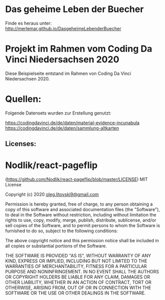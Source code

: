 # Das geheime Leben der Buecher

Finde es heraus unter: http://merlemar.github.io/DasgeheimeLebenderBuecher

# Projekt im Rahmen vom Coding Da Vinci Niedersachsen 2020

Diese Beispielseite entstand im Rahmen von Coding Da Vinci Niedersachsen 2020.

# Quellen:

Folgende Datensets wurden zur Erstellung genutzt:

https://codingdavinci.de/de/daten/material-evidence-incunabula
https://codingdavinci.de/de/daten/sammlung-altkarten

## Licenses:
# Nodlik/react-pageflip
<github page> (https://github.com/Nodlik/react-pageflip/blob/master/LICENSE)
MIT License

Copyright (c) 2020 oleg.litovski9@gmail.com

Permission is hereby granted, free of charge, to any person obtaining a copy
of this software and associated documentation files (the "Software"), to deal
in the Software without restriction, including without limitation the rights
to use, copy, modify, merge, publish, distribute, sublicense, and/or sell
copies of the Software, and to permit persons to whom the Software is
furnished to do so, subject to the following conditions:

The above copyright notice and this permission notice shall be included in all
copies or substantial portions of the Software.

THE SOFTWARE IS PROVIDED "AS IS", WITHOUT WARRANTY OF ANY KIND, EXPRESS OR
IMPLIED, INCLUDING BUT NOT LIMITED TO THE WARRANTIES OF MERCHANTABILITY,
FITNESS FOR A PARTICULAR PURPOSE AND NONINFRINGEMENT. IN NO EVENT SHALL THE
AUTHORS OR COPYRIGHT HOLDERS BE LIABLE FOR ANY CLAIM, DAMAGES OR OTHER
LIABILITY, WHETHER IN AN ACTION OF CONTRACT, TORT OR OTHERWISE, ARISING FROM,
OUT OF OR IN CONNECTION WITH THE SOFTWARE OR THE USE OR OTHER DEALINGS IN THE
SOFTWARE.

